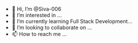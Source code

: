 - 👋 Hi, I’m @Siva-006
- 👀 I’m interested in ...
- 🌱 I’m currently learning Full Stack Development...
- 💞️ I’m looking to collaborate on ...
- 📫 How to reach me ...

<!---
Siva-006/Siva-006 is a ✨ special ✨ repository because its `README.md` (this file) appears on your GitHub profile.
You can click the Preview link to take a look at your changes.
--->
